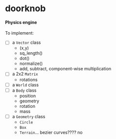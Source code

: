 # doorknob

#### Physics engine
To implement:
- [ ] a `Vector` class
	- (x,y)
	- sq_length()
	- dot()
	- normalize()
	- add, subtract, component-wise multiplication
- [ ] a 2x2 `Matrix`
	- rotations
- [ ] a `World` class
- [ ] a `Body` class
	- position
	- geometry
	- rotation
	- mass
- [ ] a `Geometry` class
	- `Circle`
	- `Box`
	- `Terrain`... bezier curves???? no